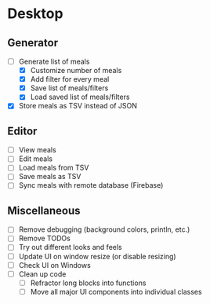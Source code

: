 # Desktop

## Generator
- [ ] Generate list of meals
    - [X] Customize number of meals
    - [X] Add filter for every meal
    - [X] Save list of meals/filters
    - [X] Load saved list of meals/filters
- [X] Store meals as TSV instead of JSON

## Editor
- [ ] View meals
- [ ] Edit meals
- [ ] Load meals from TSV
- [ ] Save meals as TSV
- [ ] Sync meals with remote database (Firebase)

## Miscellaneous
- [ ] Remove debugging (background colors, println, etc.)
- [ ] Remove TODOs
- [ ] Try out different looks and feels
- [ ] Update UI on window resize (or disable resizing)
- [ ] Check UI on Windows
- [ ] Clean up code
  - [ ] Refractor long blocks into functions
  - [ ] Move all major UI components into individual classes
